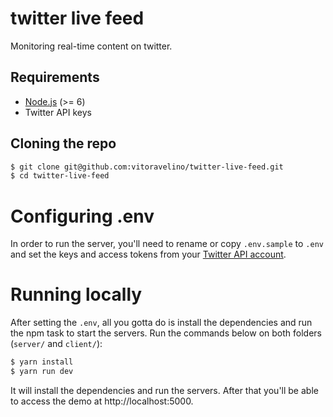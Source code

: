 # twitter live feed

Monitoring real-time content on twitter.

## Requirements

* [Node.js](http://nodejs.org/) (>= 6)
* Twitter API keys

## Cloning the repo

```sh
$ git clone git@github.com:vitoravelino/twitter-live-feed.git
$ cd twitter-live-feed
```

# Configuring .env

In order to run the server, you'll need to rename or copy `.env.sample` to `.env` and set the keys and access tokens from your [Twitter API account](https://apps.twitter.com).

# Running locally

After setting the `.env`, all you gotta do is install the dependencies and run the npm task to start the servers. Run the commands below on both folders (`server/` and `client/`):

```sh
$ yarn install
$ yarn run dev
```

It will install the dependencies and run the servers. After that you'll be able to access the demo at http://localhost:5000.
